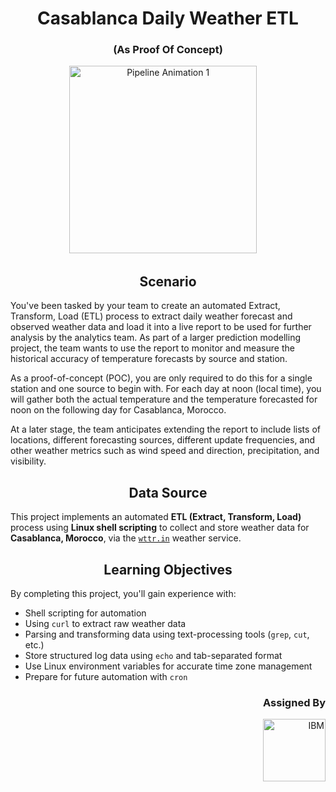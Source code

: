 <h1 align="center"> Casablanca Daily Weather ETL</h1>
<h3 align="center"> (As Proof Of Concept)</h3>
<p align="center">
  <img src="https://media.giphy.com/media/6U6bUk6HQOfsxxzQDM/giphy.gif" width="300" alt="Pipeline Animation 1" style="display:inline-block;" />
  &nbsp;&nbsp;&nbsp;
</p>

<h2 align="center">Scenario</h2>

You've been tasked by your team to create an automated Extract, Transform, Load (ETL) process to extract daily weather forecast and observed weather data and load it into a live report to be used for further analysis by the analytics team. As part of a larger prediction modelling project, the team wants to use the report to monitor and measure the historical accuracy of temperature forecasts by source and station.

As a proof-of-concept (POC), you are only required to do this for a single station and one source to begin with. For each day at noon (local time), you will gather both the actual temperature and the temperature forecasted for noon on the following day for Casablanca, Morocco.

At a later stage, the team anticipates extending the report to include lists of locations, different forecasting sources, different update frequencies, and other weather metrics such as wind speed and direction, precipitation, and visibility.


<h2 align="center">Data Source</h2>

This project implements an automated **ETL (Extract, Transform, Load)** process using **Linux shell scripting** to collect and store weather data for **Casablanca, Morocco**, via the [`wttr.in`](https://github.com/chubin/wttr.in) weather service.


<h2 align="center">Learning Objectives</h2>

By completing this project, you'll gain experience with:

- Shell scripting for automation
- Using `curl` to extract raw weather data
- Parsing and transforming data using text-processing tools (`grep`, `cut`, etc.)
- Store structured log data using `echo` and tab-separated format
- Use Linux environment variables for accurate time zone management
- Prepare for future automation with `cron`

 
<h3 align="right">Assigned By</h3>
<p align="right">
  <a href="https://www.coursera.org/account/accomplishments/verify/TG89DJFGV7VD?utm_source=link&utm_medium=certificate&utm_content=cert_image&utm_campaign=sharing_cta&utm_product=course">
    <img width="100" src="https://img.icons8.com/nolan/64/ibm.png" alt="IBM" />
  </a>
</p>

